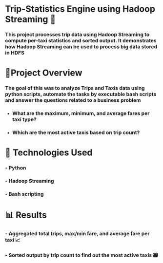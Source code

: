 # Trip-Statistics Engine using Hadoop Streaming 🚖





### This project processes trip data using Hadoop Streaming to compute per-taxi statistics and sorted output. It demonstrates how Hadoop Streaming can be used to process big data stored in HDFS









# 📌Project Overview



### The goal of this was to analyze Trips and Taxis data using python scripts, automate the tasks by executable bash scripts and answer the questions related to a business problem

* ### What are the maximum, minimum, and average fares per taxi type?
* ### Which are the most active taxis based on trip count?







# 🔧 Technologies Used

### \- Python

### \- Hadoop Streaming

### \- Bash scripting







# 📊 Results

### \- Aggregated total trips, max/min fare, and average fare per taxi 📈

### \- Sorted output by trip count to find out the most active taxis 🗃️







# 

